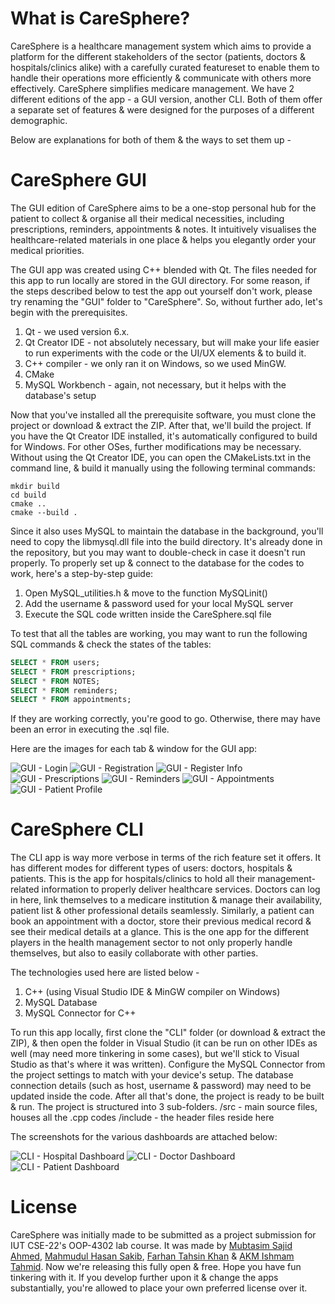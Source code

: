 # What is CareSphere?
CareSphere is a healthcare management system which aims to provide a platform for the different stakeholders of the sector (patients, doctors & hospitals/clinics alike) with a carefully curated featureset to enable them to handle their operations more efficiently & communicate with others more effectively. CareSphere simplifies medicare management.
We have 2 different editions of the app - a GUI version, another CLI. Both of them offer a separate set of features & were designed for the purposes of a different demographic.

Below are explanations for both of them & the ways to set them up -

# CareSphere GUI
The GUI edition of CareSphere aims to be a one-stop personal hub for the patient to collect & organise all their medical necessities, including prescriptions, reminders, appointments & notes. It intuitively visualises the healthcare-related materials in one place  & helps you elegantly order your medical priorities.

The GUI app was created using C++ blended with Qt. The files needed for this app to run locally are stored in the GUI directory. For some reason, if the steps described below to test the app out yourself don't work, please try renaming the "GUI" folder to "CareSphere".
So, without further ado, let's begin with the prerequisites.

1. Qt - we used version 6.x.
2. Qt Creator IDE - not absolutely necessary, but will make your life easier to run experiments with the code or the UI/UX elements & to build it.
3. C++ compiler - we only ran it on Windows, so we used MinGW.
4. CMake
5. MySQL Workbench - again, not necessary, but it helps with the database's setup

Now that you've installed all the prerequisite software, you must clone the project or download & extract the ZIP. After that, we'll build the project. If you have the Qt Creator IDE installed, it's automatically configured to build for Windows. For other OSes, further modifications may be necessary. Without using the Qt Creator IDE, you can open the CMakeLists.txt in the command line, & build it manually using the following terminal commands:
```
mkdir build
cd build
cmake ..
cmake --build .
```

Since it also uses MySQL to maintain the database in the background, you'll need to copy the libmysql.dll file into the build directory. It's already done in the repository, but you may want to double-check in case it doesn't run properly. To properly set up & connect to the database for the codes to work, here's a step-by-step guide:

1. Open MySQL_utilities.h & move to the function MySQLinit()
2. Add the username & password used for your local MySQL server
3. Execute the SQL code written inside the CareSphere.sql file

To test that all the tables are working, you may want to run the following SQL commands & check the states of the tables:
```sql
SELECT * FROM users;
SELECT * FROM prescriptions;
SELECT * FROM NOTES;
SELECT * FROM reminders;
SELECT * FROM appointments;
```
If they are working correctly, you're good to go. Otherwise, there may have been an error in executing the .sql file.

Here are the images for each tab & window for the GUI app:

![GUI - Login](Screenshots/GUI%20-%20Login.jpg)
![GUI - Registration](Screenshots/GUI%20-%20Registration.jpg)
![GUI - Register Info](Screenshots/GUI%20-%20Register%20Info.jpg)
![GUI - Prescriptions](Screenshots/GUI%20-%20Prescriptions.jpg)
![GUI - Reminders](Screenshots/GUI%20-%20Reminders.jpg)
![GUI - Appointments](Screenshots/GUI%20-%20Appointments.jpg)
![GUI - Patient Profile](Screenshots/GUI%20-%20Patient%20Profile.jpg)

# CareSphere CLI
The CLI app is way more verbose in terms of the rich feature set it offers. It has different modes for different types of users: doctors, hospitals & patients. This is the app for hospitals/clinics to hold all their management-related information to properly deliver healthcare services. Doctors can log in here, link themselves to a medicare institution & manage their availability, patient list & other professional details seamlessly. Similarly, a patient can book an appointment with a doctor, store their previous medical record & see their medical details at a glance. This is the one app for the different players in the health management sector to not only properly handle themselves, but also to easily collaborate with other parties.

The technologies used here are listed below -
1. C++ (using Visual Studio IDE & MinGW compiler on Windows)
2. MySQL Database
3. MySQL Connector for C++

To run this app locally, first clone the "CLI" folder (or download & extract the ZIP), & then open the folder in Visual Studio (it can be run on other IDEs as well (may need more tinkering in some cases), but we'll stick to Visual Studio as that's where it was written). Configure the MySQL Connector from the project settings to match with your device's setup. The database connection details (such as host, username & password) may need to be updated inside the code. After all that's done, the project is ready to be built & run.
The project is structured into 3 sub-folders.
/src - main source files, houses all the .cpp codes
/include - the header files reside here

The screenshots for the various dashboards are attached below:

![CLI - Hospital Dashboard](Screenshots/CLI%20-%20Hospital%20Dashboard.jpg)
![CLI - Doctor Dashboard](Screenshots/CLI%20-%20Doctor%20Dashboard.jpg)
![CLI - Patient Dashboard](Screenshots/CLI%20-%20Patient%20Dashboard.jpg)

# License
CareSphere was initially made to be submitted as a project submission for IUT CSE-22's OOP-4302 lab course. It was made by [Mubtasim Sajid Ahmed](https://github.com/MubtasimSajid), [Mahmudul Hasan Sakib](https://github.com/beiged231), [Farhan Tahsin Khan](https://github.com/Farhan41229) & [AKM Ishmam Tahmid](https://github.com/ishmam259). Now we're releasing this fully open & free. Hope you have fun tinkering with it. If you develop further upon it & change the apps substantially, you're allowed to place your own preferred license over it.
